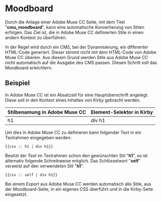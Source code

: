 # Moodboard

Durch die Anlage einer Adobe Muse CC Seite, mit dem Titel "**cmu_moodboard**", kann eine automatische Konvertierung von Stilen erfolgen. Das Ziel ist, die in Adobe Muse CC definierten Stile in einen andern Kontext zu überführen.

In der Regel wird durch ein CMS, bei der Dynamisierung, ein differenter HTML-Code generiert. Dieser stimmt nicht mit dem HTML-Code von Adobe Muse CC überein. Aus diesem Grund werden Stile aus Adobe Muse CC nicht automatisch auf die Ausgabe des CMS passen. Diesen Schritt soll das Moodboard erleichtern.

## Beispiel
In Adobe Muse CC ist ein Absatzstil für eine Hauptüberschrift angelegt. Diese soll in den Kontext eines Inhaltes von Kirby gebracht werden.


|Stilbenamung in Adobe Muse CC|Element-Selektor in Kirby|
|-|-|
|h1|div h1|

Um dies in Adobe Muse CC zu definieren kann folgender Text in ein Textrahmen eingegeben werden:

```
{{css :: h1 | div h1}}
```
Besitzt der Text im Textrahmen schon den gewünschten Stil "**h1**", so ist alternativ folgende Schreibweise möglich. Das Schlüsselwort "**self**" verweist auf den verwendeten Stil "**h1**".

```
{{css :: self | div h1}}
```

Bei einem Export aus Adobe Muse CC werden automatisch alle Stile, aus der Moodboard-Seite, in ein eigenes CSS überführt und in die Kirby-Seite eingesetzt.